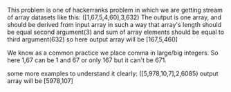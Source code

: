 This problem is one of hackerranks problem in which we are getting stream of array datasets like this: 
([1,67,5,4,60],3,632)
The output is one array, and should be derived from input array in such a way that array's length should be equal second argument(3) and 
sum of array elements should be equal to third argument(632)
so here output array will be [167,5,460]

We know as a common practice we place comma in large/big integers. So here 1,67 can be 1 and 67 or only 167 but it can't be 671. 

some more examples to understand it clearly:
    ([5,978,10,7],2,6085) output array will be [5978,107]
